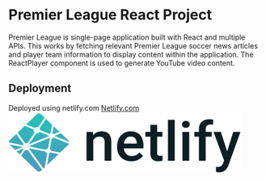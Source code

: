 # Premier League React Project
Premier League is single-page application built with React and multiple APIs.
This works by fetching relevant Premier League soccer news articles
and player team information to display content within the application.
The ReactPlayer component is used to generate YouTube video content.

## Deployment

Deployed using netlify.com
<a href="https://premier-league-react.netlify.app/">Netlify.com
  <img src="/src/components/images/netlify_logo.png" alt="Netlify" width="460" height="120">
</a>


